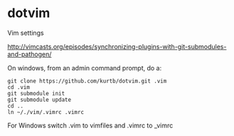 dotvim
======

Vim settings

http://vimcasts.org/episodes/synchronizing-plugins-with-git-submodules-and-pathogen/

On windows, from an admin command prompt, do a:

```Batchfile
git clone https://github.com/kurtb/dotvim.git .vim
cd .vim
git submodule init
git submodule update
cd ..
ln ~/./vim/.vimrc .vimrc
```

For Windows switch .vim to vimfiles and .vimrc to _vimrc
